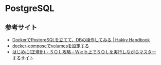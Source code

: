 # PostgreSQL

## 参考サイト
- [DockerでPostgreSQLを立てて、DBの操作してみる | Hakky Handbook](https://book.st-hakky.com/docs/try-postgres-on-docker/)
- [docker-composeでvolumesを設定する](https://zenn.dev/ajapa/articles/1369a3c0e8085d)
- [はじめに(正規化) - ＳＱＬ攻略 - Ｗｅｂ上でＳＱＬを実行しながらマスターするサイト](http://sql.main.jp/norm01.html)